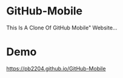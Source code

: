 # GitHub-Mobile
This Is A Clone Of GitHub Mobile" Website...
# Demo
https://pb2204.github.io/GitHub-Mobile
